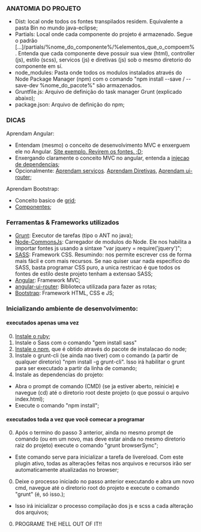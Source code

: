 ### ANATOMIA DO PROJETO
* Dist: local onde todos os fontes transpilados residem. Equivalente a pasta Bin no mundo java-eclipse;
* Partials: Local onde cada componente do projeto é armazenado. Segue o padrão [...]/partials/%nome_do_componente%/%elementos_que_o_compoem%. Entenda que cada componente deve possuir sua view (html), controller (js), estilo (scss), servicos (js) e diretivas (js) sob o mesmo diretorio do componente em sí.
* node_modules: Pasta onde todos os modulos instalados através do Node Package Manager (npm) com o comando "npm install --save / --save-dev %nome_do_pacote%" são armazenados.
* Gruntfile.js: Arquivo de definição do task manager Grunt (explicado abaixo);
* package.json: Arquivo de definição do npm;

### DICAS
Aprendam Angular:
  * Entendam (mesmo) o conceito de desenvolvimento MVC e enxerguem ele no Angular. [Site exemplo. Revirem os fontes. ;D](http://todomvc.com/examples/angularjs/#/);
  * Enxergando claramente o conceito MVC no angular, entenda a [injecao de dependencias](https://docs.angularjs.org/guide/di);
  * Opcionalmente: [Aprendam serviços](https://docs.angularjs.org/guide/services). [Aprendam Diretivas](https://docs.angularjs.org/guide/directive), [Aprendam ui-router](https://github.com/angular-ui/ui-router/wiki);

Aprendam Bootstrap: 
 * Conceito basico de [grid](http://getbootstrap.com/css/#grid);
 * [Componentes](http://getbootstrap.com/components/);

### Ferramentas & Frameworks utilizados
* [Grunt](http://gruntjs.com/): Executor de tarefas (tipo o ANT no java);
* [Node-CommonsJs](https://nodejs.org/docs/latest/api/modules.html): Carregador de modulos do Node. Ele nos habilita a importar fontes js usando a sintaxe "var jquery = require('jquery')";
* [SASS](http://sass-lang.com/): Framework CSS. Resumindo: nos permite escrever css de forma mais fácil e com mais recursos. Se nao quiser usar nada especifico do SASS, basta programar CSS puro, a unica restricao é que todos os fontes de estilo deste projeto tenham a extensao SASS;
* [Angular](https://angularjs.org/): Framework MVC;
* [angular-ui-router](https://github.com/angular-ui/ui-router): Biblioteca utilizada para fazer as rotas;
* [Bootstrap](http://getbootstrap.com/): Framework HTML, CSS  e JS;


### Inicializando ambiente de desenvolvimento:
#### executados apenas uma vez
0. [Instale o ruby](http://dl.bintray.com/oneclick/rubyinstaller/rubyinstaller-2.2.4-x64.exe);
0. Instale o Sass com o comando "gem install sass"
0. [Instale o npm](https://nodejs.org/en/), que é obtido através do pacote de instalacao do node;
0. Instale o grunt-cli (se ainda nao tiver) com o comando (a partir de qualquer diretorio) "npm install -g grunt-cli". Isso irá habilitar o grunt para ser executado a partir da linha de comando;
0. Instale as dependencias do projeto: 
 * Abra o prompt de comando (CMD) (se ja estiver aberto, reinicie) e navegue (cd) até o diretorio root  deste projeto (o que possui o arquivo index.html);
 * Execute o comando "npm install";

#### executados toda a vez que você comecar a programar
0. Após o termino do passo 3 anterior, ainda no mesmo prompt de comando (ou em um novo, mas deve estar ainda no mesmo diretorio raiz do projeto) execute o comando "grunt browserSync";
  * Este comando serve para inicializar a tarefa de livereload. Com este plugin ativo, todas as alterações feitas nos arquivos e recursos irão ser automaticamente atualizadas no browser;
0. Deixe o processo iniciado no passo anterior executando e abra um novo cmd, navegue até o diretorio root do projeto e execute o comando "grunt" (é, só isso.);
  * Isso irá inicializar o processo compilação dos js e scss a cada alteração dos arquivos;
0. PROGRAME THE HELL OUT OF IT!! 
